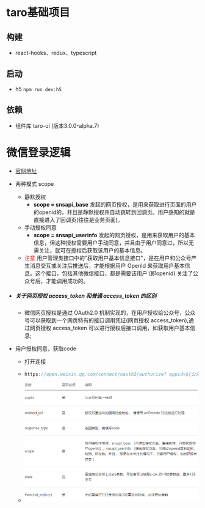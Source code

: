 # taro基础项目
## 构建
- react-hooks、redux、typescript
## 启动
- h5 `npm run dev:h5`
## 依赖
- 组件库 taro-ui (版本3.0.0-alpha.7)

# 微信登录逻辑

- [官网地址](https://developers.weixin.qq.com/doc/offiaccount/OA_Web_Apps/Web_Developer_Tools.html)

- 两种模式 scope

  - 静默授权
    - **scope = snsapi_base** 发起的网页授权，是用来获取进行页面的用户的openid的，并且是静默授权并自动跳转到回调页。用户感知的就是直接进入了回调页(往往是业务页面)。
  - 手动授权同意
    - **scope = snsapi_userinfo** 发起的网页授权，是用来获取用户的基本信息，但这种授权需要用户手动同意，并且由于用户同意过，所以无需关注，就可在授权后获取该用户的基本信息。
  - <font color=red>注意</font> 用户管理类接口中的"获取用户基本信息接口"，是在用户和公众号产生消息交互或关注后推送后，才能根据用户 OpenId 来获取用户基本信息。这个接口，包括其他微信接口，都是需要该用户 (即openid) 关注了公众号后，才能调用成功的。

- ##### 关于网页授权 access_token 和普通 access_token 的区别

  - 微信网页授权是通过 OAuth2.0 机制实现的，在用户授权给公众号，公众号可以获取到一个网页特有的接口调用凭证(网页授权 access_token),通过网页授权 access_token 可以进行授权后接口调用，如获取用户基本信息;

- 用户授权同意，获取code

  - 打开连接 

  - ```javascript
    https://open.weixin.qq.com/connect/oauth2/authorize? appid=${公众号appid}& redirect_uri=${回调域名}&response_type=code& scope=snsapi_userinfo&state=STATE#wechat_redirect
    ```

  - ![](./src/assets/wx-sq.png)